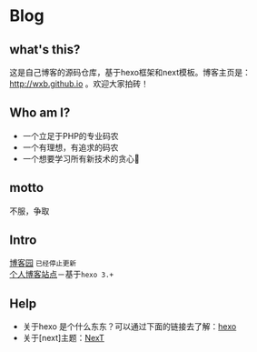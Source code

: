 # Blog

## what's this?

这是自己博客的源码仓库，基于hexo框架和next模板。博客主页是：http://wxb.github.io 。欢迎大家拍砖！

## Who am I?

* 一个立足于PHP的专业码农
* 一个有理想，有追求的码农  
* 一个想要学习所有新技术的贪心🐶  

## motto

不服，争取

## Intro

[博客园](http://www.cnblogs.com/wxb0328) `已经停止更新`    
[个人博客站点](http://wxb.github.io)－基于`hexo 3.+`

## Help

* 关于hexo 是个什么东东？可以通过下面的链接去了解：[hexo](https://hexo.io/zh-cn/)     
* 关于[next]主题：[NexT](http://theme-next.iissnan.com/)   

